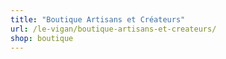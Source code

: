 ```yaml
---
title: "Boutique Artisans et Créateurs"
url: /le-vigan/boutique-artisans-et-createurs/
shop: boutique
---
```

